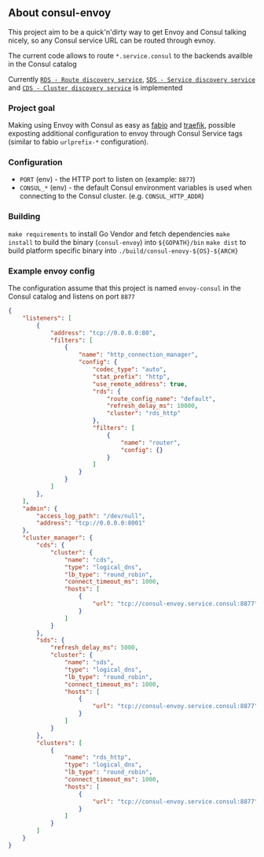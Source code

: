 ## About consul-envoy

This project aim to be a quick'n'dirty way to get Envoy and Consul talking nicely, so any Consul service URL can be routed through evnoy.

The current code allows to route `*.service.consul` to the backends availble in the Consul catalog

Currently [`RDS - Route discovery service`](https://www.envoyproxy.io/envoy/configuration/http_conn_man/rds), [`SDS - Service discovery service`](https://www.envoyproxy.io/envoy/configuration/cluster_manager/sds_api) and [`CDS - Cluster discovery service`](https://www.envoyproxy.io/envoy/configuration/cluster_manager/cds) is implemented

### Project goal

Making using Envoy with Consul as easy as [fabio](https://github.com/fabiolb/fabio) and [traefik](https://github.com/containous/traefik), possible exposting additional configuration to envoy through Consul Service tags (similar to fabio `urlprefix-*` configuration).

### Configuration

- `PORT` (env) - the HTTP port to listen on (example: `8877`)
- `CONSUL_*` (env) - the default Consul environment variables is used when connecting to the Consul cluster. (e.g. `CONSUL_HTTP_ADDR`)

### Building

`make requirements` to install Go Vendor and fetch dependencies
`make install` to build the binary (`consul-envoy`) into `${GOPATH}/bin`
`make dist` to build platform specific binary into `./build/consul-enovy-${OS}-${ARCH}`

### Example envoy config

The configuration assume that this project is named `envoy-consul` in the Consul catalog and listens on port `8877`

```json
{
    "listeners": [
        {
            "address": "tcp://0.0.0.0:80",
            "filters": [
                {
                    "name": "http_connection_manager",
                    "config": {
                        "codec_type": "auto",
                        "stat_prefix": "http",
                        "use_remote_address": true,
                        "rds": {
                            "route_config_name": "default",
                            "refresh_delay_ms": 10000,
                            "cluster": "rds_http"
                        },
                        "filters": [
                            {
                                "name": "router",
                                "config": {}
                            }
                        ]
                    }
                }
            ]
        },
    ],
    "admin": {
        "access_log_path": "/dev/null",
        "address": "tcp://0.0.0.0:8001"
    },
    "cluster_manager": {
        "cds": {
            "cluster": {
                "name": "cds",
                "type": "logical_dns",
                "lb_type": "round_robin",
                "connect_timeout_ms": 1000,
                "hosts": [
                    {
                        "url": "tcp://consul-envoy.service.consul:8877"
                    }
                ]
            }
        },
        "sds": {
            "refresh_delay_ms": 5000,
            "cluster": {
                "name": "sds",
                "type": "logical_dns",
                "lb_type": "round_robin",
                "connect_timeout_ms": 1000,
                "hosts": [
                    {
                        "url": "tcp://consul-envoy.service.consul:8877"
                    }
                ]
            }
        },
        "clusters": [
            {
                "name": "rds_http",
                "type": "logical_dns",
                "lb_type": "round_robin",
                "connect_timeout_ms": 1000,
                "hosts": [
                    {
                        "url": "tcp://consul-envoy.service.consul:8877"
                    }
                ]
            }
        ]
    }
}
```
